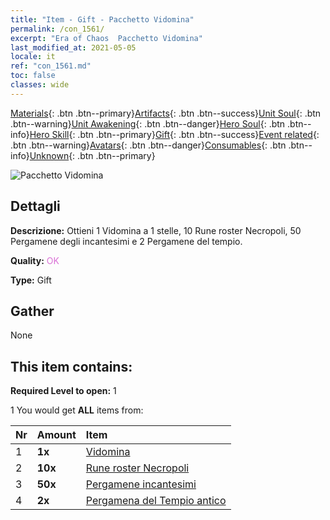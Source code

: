 ```yaml
---
title: "Item - Gift - Pacchetto Vidomina"
permalink: /con_1561/
excerpt: "Era of Chaos  Pacchetto Vidomina"
last_modified_at: 2021-05-05
locale: it
ref: "con_1561.md"
toc: false
classes: wide
---
```

 [Materials](/ItemsIT/){: .btn .btn--primary}[Artifacts](/ItemsIT/Artifacts/){: .btn .btn--success}[Unit Soul](/ItemsIT/UnitSoul/){: .btn .btn--warning}[Unit Awakening](/ItemsIT/UnitAwakening/){: .btn .btn--danger}[Hero Soul](/ItemsIT/HeroSoul/){: .btn .btn--info}[Hero Skill](/ItemsIT/HeroSkill/){: .btn .btn--primary}[Gift](/ItemsIT/Gift/){: .btn .btn--success}[Event related](/ItemsIT/Events/){: .btn .btn--warning}[Avatars](/ItemsIT/Avatars/){: .btn .btn--danger}[Consumables](/ItemsIT/Consumables/){: .btn .btn--info}[Unknown](/ItemsIT/Unknown/){: .btn .btn--primary}

 ![Pacchetto Vidomina](/images/t/i_907175.png)

## Dettagli
 **Descrizione:** Ottieni 1 Vidomina a 1 stelle, 10 Rune roster Necropoli, 50 Pergamene degli incantesimi e 2 Pergamene del tempio.

 **Quality:** <span style="color: #DA70D6">OK</span>

 **Type:** Gift

## Gather

  None

## This item contains:

 **Required Level to open:** 1

 1 You would get **ALL** items  from:

  | Nr | Amount |     Item    |
  |:---|:-------|:------------|
  | 1 |  **1x** | [Vidomina](/heroes/Vidomina/) |  | 
  | 2 |  **10x** | [Rune roster Necropoli](/ItemsIT/con_755/) |  | 
  | 3 |  **50x** | [Pergamene incantesimi](/ItemsIT/con_694/) |  | 
  | 4 |  **2x** | [Pergamena del Tempio antico](/ItemsIT/con_697/) |  | 
